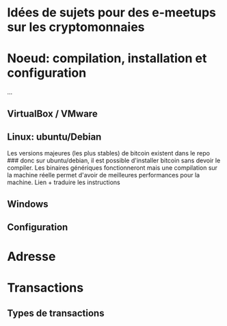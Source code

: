 # Idées de sujets pour des e-meetups sur les cryptomonnaies

# Noeud: compilation, installation et configuration
...
## VirtualBox / VMware

## Linux: ubuntu/Debian
Les versions majeures (les plus stables) de bitcoin existent dans le repo ### donc sur ubuntu/debian, il est possible d'installer bitcoin sans devoir le compiler. Les binaires génériques fonctionneront mais une compilation sur la machine réelle permet d'avoir de meilleures performances pour la machine.
Lien + traduire les instructions
## Windows

## Configuration

# Adresse

# Transactions
## Types de transactions

# 

